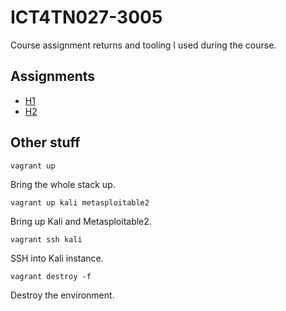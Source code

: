 # ICT4TN027-3005

Course assignment returns and tooling I used during the course.

## Assignments

- [H1](./h1/)
- [H2](./h2/)

## Other stuff

    vagrant up

Bring the whole stack up.

    vagrant up kali metasploitable2

Bring up Kali and Metasploitable2.

    vagrant ssh kali

SSH into Kali instance.

    vagrant destroy -f

Destroy the environment.
